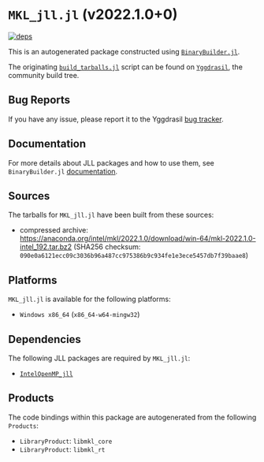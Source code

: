 # `MKL_jll.jl` (v2022.1.0+0)

[![deps](https://juliahub.com/docs/MKL_jll/deps.svg)](https://juliahub.com/ui/Packages/MKL_jll/DHEix?page=2)

This is an autogenerated package constructed using [`BinaryBuilder.jl`](https://github.com/JuliaPackaging/BinaryBuilder.jl).

The originating [`build_tarballs.jl`](https://github.com/JuliaPackaging/Yggdrasil/blob/8daacedacf79f7ed4ae981fd323881c8c46df228/M/MKL/build_tarballs.jl) script can be found on [`Yggdrasil`](https://github.com/JuliaPackaging/Yggdrasil/), the community build tree.

## Bug Reports

If you have any issue, please report it to the Yggdrasil [bug tracker](https://github.com/JuliaPackaging/Yggdrasil/issues).

## Documentation

For more details about JLL packages and how to use them, see `BinaryBuilder.jl` [documentation](https://docs.binarybuilder.org/stable/jll/).

## Sources

The tarballs for `MKL_jll.jl` have been built from these sources:

* compressed archive: https://anaconda.org/intel/mkl/2022.1.0/download/win-64/mkl-2022.1.0-intel_192.tar.bz2 (SHA256 checksum: `090e0a6121ecc09c3036b96a487cc975386b9c934fe1e3ece5457db7f39baae8`)

## Platforms

`MKL_jll.jl` is available for the following platforms:

* `Windows x86_64` (`x86_64-w64-mingw32`)

## Dependencies

The following JLL packages are required by `MKL_jll.jl`:

* [`IntelOpenMP_jll`](https://github.com/JuliaBinaryWrappers/IntelOpenMP_jll.jl)

## Products

The code bindings within this package are autogenerated from the following `Products`:

* `LibraryProduct`: `libmkl_core`
* `LibraryProduct`: `libmkl_rt`
